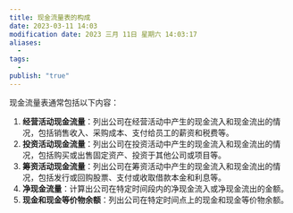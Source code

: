 ```yaml
---
title: 现金流量表的构成
date: 2023-03-11 14:03
modification date: 2023 三月 11日 星期六 14:03:17
aliases:
  - 
tags:
  - 
publish: "true"
---
```


现金流量表通常包括以下内容：

1.  **经营活动现金流量**：列出公司在经营活动中产生的现金流入和现金流出的情况，包括销售收入、采购成本、支付给员工的薪资和税费等。
2.  **投资活动现金流量**：列出公司在投资活动中产生的现金流入和现金流出的情况，包括购买或出售固定资产、投资于其他公司或项目等。
3.  **筹资活动现金流量**：列出公司在筹资活动中产生的现金流入和现金流出的情况，包括发行或回购股票、支付或收取借款本金和利息等。
4.  **净现金流量**：计算出公司在特定时间段内的净现金流入或净现金流出的金额。
5.  **现金和现金等价物余额**：列出公司在特定时间点上的现金和现金等价物余额。

